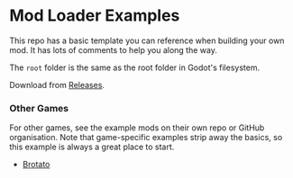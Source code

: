 # Mod Loader Examples

This repo has a basic template you can reference when building your own mod. It has lots of comments to help you along the way.

The `root` folder is the same as the root folder in Godot's filesystem.

Download from [Releases](https://github.com/GodotModding/godot-mod-loader-examples/releases).

### Other Games

For other games, see the example mods on their own repo or GitHub organisation. Note that game-specific examples strip away the basics, so this example is always a great place to start.

- [Brotato](https://github.com/BrotatoMods/Brotato-Example-Mods)
